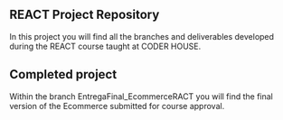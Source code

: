 ## REACT Project Repository

In this project you will find all the branches and deliverables developed during the REACT course taught at CODER HOUSE.

## Completed project

Within the branch EntregaFinal_EcommerceRACT you will find the final version of the Ecommerce submitted for course approval.
